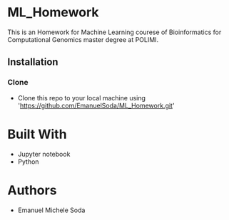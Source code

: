 # ML_Homework
This is an Homework for Machine Learning courese of Bioinformatics for Computational Genomics master degree at POLIMI. 


## Installation
### Clone

- Clone this repo to your local machine using 'https://github.com/EmanuelSoda/ML_Homework.git'


# Built With
* Jupyter notebook
* Python 

# Authors
* Emanuel Michele Soda 
